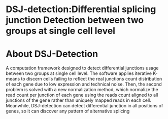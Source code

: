 # DSJ-detection:Differential splicing junction Detection between two groups at single cell level

# About DSJ-Detection


A computation framework designed to detect differential junctions usage between two groups at single cell level. The software applies iterative K-means to discern cells failing to reflect the real junctions count distribution of each gene due to low expression and technical noise. Then, the second problem is solved with a new normalization method, which normalize the read count per junction of each gene using the reads count aligned to all junctions of the gene rather than uniquely mapped reads in each cell. Meanwhile, DSJ-detection can detect differential junction in all positions of genes, so it can discover any pattern of alternative splicing
